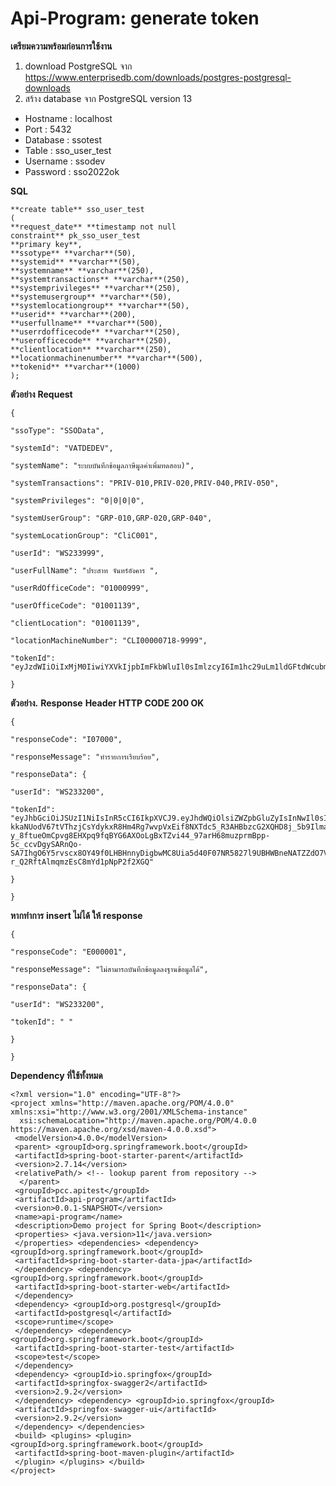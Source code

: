 # Api-Program: generate token
**เตรียมความพร้อมก่อนการใช้งาน** 
1. download PostgreSQL จาก https://www.enterprisedb.com/downloads/postgres-postgresql-downloads
2. สร้าง database จาก PostgreSQL version 13 
- Hostname : localhost
- Port : 5432
- Database : ssotest 
- Table : sso_user_test  
- Username : ssodev  
- Password : sso2022ok

**SQL**

    **create table** sso_user_test  
    (  
    **request_date** **timestamp not null  
    constraint** pk_sso_user_test  
    **primary key**,  
    **ssotype** **varchar**(50),  
    **systemid** **varchar**(50),  
    **systemname** **varchar**(250),  
    **systemtransactions** **varchar**(250),  
    **systemprivileges** **varchar**(250),  
    **systemusergroup** **varchar**(50),  
    **systemlocationgroup** **varchar**(50),  
    **userid** **varchar**(200),  
    **userfullname** **varchar**(500),  
    **userrdofficecode** **varchar**(250),  
    **userofficecode** **varchar**(250),  
    **clientlocation** **varchar**(250),  
    **locationmachinenumber** **varchar**(500),  
    **tokenid** **varchar**(1000)  
    );

**ตัวอย่าง** **Request**

    {
    
    "ssoType": "SSOData",
    
    "systemId": "VATDEDEV",
    
    "systemName": "ระบบบันทึกข้อมูลภาษีมูลค่าเพิ่มทดสอบ)",
    
    "systemTransactions": "PRIV-010,PRIV-020,PRIV-040,PRIV-050",
    
    "systemPrivileges": "0|0|0|0",
    
    "systemUserGroup": "GRP-010,GRP-020,GRP-040",
    
    "systemLocationGroup": "CliC001",
    
    "userId": "WS233999",
    
    "userFullName": "ประสาท จันทร์อังคาร ",
    
    "userRdOfficeCode": "01000999",
    
    "userOfficeCode": "01001139",
    
    "clientLocation": "01001139",
    
    "locationMachineNumber": "CLI00000718-9999",
    
    "tokenId": "eyJzdWIiOiIxMjM0IiwiYXVkIjpbImFkbWluIl0sImlzcyI6Im1hc29uLm1ldGFtdWcubmV0IiwiZXhwIjoxNTc0NTEyNzY1LCJpYXQiOjE1NjY3MzY3NjUsImp0aSI6ImY3YmZlMzNmLTdiZjctNGViNC04ZTU5LTk5MTc5OWI1ZWI4YSJ9"
    
    }

**ตัวอย่าง.** **Response**
**Header HTTP CODE 200 OK**

    {
    
    "responseCode": "I07000",
    
    "responseMessage": "ทำรายการเรียบร้อย",
    
    "responseData": {
    
    "userId": "WS233200",
    
    "tokenId": "eyJhbGciOiJSUzI1NiIsInR5cCI6IkpXVCJ9.eyJhdWQiOlsiZWZpbGluZyIsInNwIl0sInNjb3BlIjpbInJlYWQiLCJ3cml0ZSJdLCJjaGFubmVsIjoic3AiLCJleHAiOjE2NDk0OTc2MDMsImF1dGhvcml0aWVzIjpbIlJPTEVfU1AiXSwianRpIjoiMjc4NDBkNjEtZGM3Yy00YzllLTlhYTItYzU0ZmI3NWM1YzE1IiwiY2xpZW50X2lkIjoiT0ExLTAxMDU1MjQwMTczMTMifQ.AU8Gp4sMisgcASTyxay_bggeyC_-kkaNUodV67tVThzjCsYdykxR8Hm4Rg7wvpVxEif8NXTdc5_R3AHBbzcG2XQHD8j_5b9IlmaIm9lHrUYwZ0cD6EPf-y_8ftueOmCpvg8EHXpq9fqBYG6AXOoLgBxTZvi44_97arH68muzprmBpp-5c_ccvDgySARnQo-SA7IhgO6Y5rvscx8OY49f0LHBHnnyDigbwMC8Uia5d40F07NR5827l9UBHWBneNATZZdO7V3mKqDfaQzlT9Fmpg4L07xuUgzICNGn3UIjkWcJIPuqPb1_5Q-r_Q2RftAlmqmzEsC8mYd1pNpP2f2XGQ"
    
    }
    
    }
**หากทำการ** **insert ไม่ได้ ให้ response**


    {
    
    "responseCode": "E000001",
    
    "responseMessage": "ไม่สามารถบันทึกข้อมูลลงฐานข้อมูลได้",
    
    "responseData": {
    
    "userId": "WS233200",
    
    "tokenId": " "
    
    }
    
    }

**Dependency ที่ใช้ทั้งหมด**

    <?xml version="1.0" encoding="UTF-8"?>  
    <project xmlns="http://maven.apache.org/POM/4.0.0" xmlns:xsi="http://www.w3.org/2001/XMLSchema-instance"  
      xsi:schemaLocation="http://maven.apache.org/POM/4.0.0 https://maven.apache.org/xsd/maven-4.0.0.xsd">  
     <modelVersion>4.0.0</modelVersion>  
     <parent> <groupId>org.springframework.boot</groupId>  
     <artifactId>spring-boot-starter-parent</artifactId>  
     <version>2.7.14</version>  
     <relativePath/> <!-- lookup parent from repository -->  
      </parent>  
     <groupId>pcc.apitest</groupId>  
     <artifactId>api-program</artifactId>  
     <version>0.0.1-SNAPSHOT</version>  
     <name>api-program</name>  
     <description>Demo project for Spring Boot</description>  
     <properties> <java.version>11</java.version>  
     </properties> <dependencies> <dependency> <groupId>org.springframework.boot</groupId>  
     <artifactId>spring-boot-starter-data-jpa</artifactId>  
     </dependency> <dependency> <groupId>org.springframework.boot</groupId>  
     <artifactId>spring-boot-starter-web</artifactId>  
     </dependency>  
     <dependency> <groupId>org.postgresql</groupId>  
     <artifactId>postgresql</artifactId>  
     <scope>runtime</scope>  
     </dependency> <dependency> <groupId>org.springframework.boot</groupId>  
     <artifactId>spring-boot-starter-test</artifactId>  
     <scope>test</scope>  
     </dependency>  
     <dependency> <groupId>io.springfox</groupId>  
     <artifactId>springfox-swagger2</artifactId>  
     <version>2.9.2</version>  
     </dependency> <dependency> <groupId>io.springfox</groupId>  
     <artifactId>springfox-swagger-ui</artifactId>  
     <version>2.9.2</version>  
     </dependency> </dependencies>  
     <build> <plugins> <plugin> <groupId>org.springframework.boot</groupId>  
     <artifactId>spring-boot-maven-plugin</artifactId>  
     </plugin> </plugins> </build>  
    </project>
